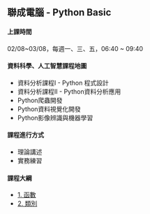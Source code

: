 ## 聯成電腦 - Python Basic

#### 上課時間

02/08~03/08，每週一、三、五，06:40 ~ 09:40


#### 資料科學、人工智慧課程地圖

- 資料分析課程I - Python 程式設計
- 資料分析課程II - Python資料分析應用
- Python爬蟲開發
- Python資料視覺化開發
- Python影像辨識與機器學習

#### 課程進行方式

- 理論講述
- 實務練習

#### 課程大綱
- [1. 函數](http://mirdex.github.io/PythonII_20230208/7.%20函數_Q.slides.html)
- [2. 類別](http://mirdex.github.io/PythonII_20230208/8.%20類別_Q.slides.html)
